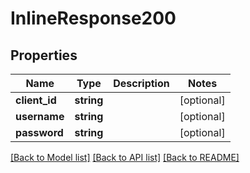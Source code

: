 # InlineResponse200

## Properties
Name | Type | Description | Notes
------------ | ------------- | ------------- | -------------
**client_id** | **string** |  | [optional] 
**username** | **string** |  | [optional] 
**password** | **string** |  | [optional] 

[[Back to Model list]](../README.md#documentation-for-models) [[Back to API list]](../README.md#documentation-for-api-endpoints) [[Back to README]](../README.md)


